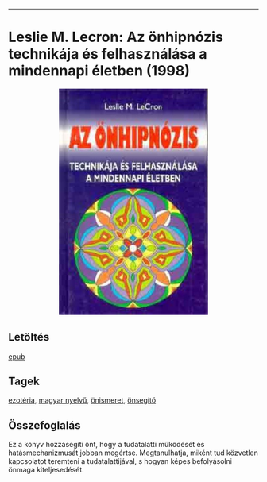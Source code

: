 <hr/>

# <a name="id_7">Leslie M. Lecron: Az önhipnózis technikája és felhasználása a mindennapi életben (1998)</a>
<center><img src="https://github.com/BercziSandor/calibre_lib/raw/main/main/Leslie%20M.%20Lecron/Az%20onhipnozis%20technikaja%20es%20felhaszn%20%287%29/cover.jpg" alt="cover" width="300"/></center>

## Letöltés
[epub](https://github.com/BercziSandor/calibre_lib/raw/main/main/Leslie%20M.%20Lecron/Az%20onhipnozis%20technikaja%20es%20felhaszn%20%287%29/Az%20onhipnozis%20technikaja%20es%20fel%20-%20Leslie%20M.%20Lecron.epub)

## Tagek
[ezotéria](https://github.com/berczisandor/calibre_lib/blob/main/main/_tags/ezot%c3%a9ria.md), [magyar nyelvű](https://github.com/berczisandor/calibre_lib/blob/main/main/_tags/magyar%20nyelv%c5%b1.md), [önismeret](https://github.com/berczisandor/calibre_lib/blob/main/main/_tags/%c3%b6nismeret.md), [önsegítő](https://github.com/berczisandor/calibre_lib/blob/main/main/_tags/%c3%b6nseg%c3%adt%c5%91.md)

## Összefoglalás
<p class="description">Ez a könyv hozzásegíti önt, hogy a tudatalatti működését és hatásmechanizmusát jobban megértse. Megtanulhatja, miként tud közvetlen kapcsolatot teremteni a tudatalattijával, s hogyan képes befolyásolni önmaga kiteljesedését.</p>


